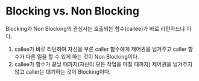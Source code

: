 # Blocking vs. Non Blocking

Blocking과 Non Blocking의 관심사는 호출되는 함수(callee)가 바로 리턴하느냐 이다.

1. callee가 바로 리턴하여 자신을 부른 caller 함수에게 제어권을 넘겨주고 caller 함수가 다른 일을 할 수 있게 하는 것이 Non Blocking이다.
2. callee가 함수가 끝날 때까지(자신이 모든 작업을 마칠 때까지) 제어권을 넘겨주지 않고 caller는 대기하는 것이 Blocking이다.
